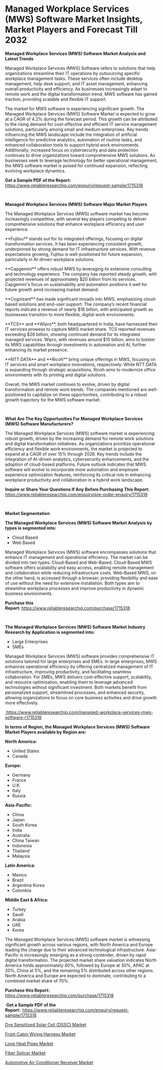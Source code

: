 <p><h1>Managed Workplace Services (MWS) Software Market Insights, Market Players and Forecast Till 2032</h1></p><p><strong>Managed Workplace Services (MWS) Software Market Analysis and Latest Trends</strong></p>
<p><p>Managed Workplace Services (MWS) Software refers to solutions that help organizations streamline their IT operations by outsourcing specific workplace management tasks. These services often include desktop management, help desk support, and IT asset management, enhancing overall productivity and efficiency. As businesses increasingly adapt to remote work and the digital transformation trend, MWS software has gained traction, providing scalable and flexible IT support.</p><p>The market for MWS software is experiencing significant growth. The Managed Workplace Services (MWS) Software Market is expected to grow at a CAGR of 4.2% during the forecast period. This growth can be attributed to the rising demand for cost-effective and efficient IT service management solutions, particularly among small and medium enterprises. Key trends influencing the MWS landscape include the integration of artificial intelligence for predictive analytics, automation of routine tasks, and enhanced collaboration tools to support hybrid work environments. Additionally, increased focus on cybersecurity and data protection continues to drive organizations toward comprehensive MWS solutions. As businesses seek to leverage technology for better operational management, the MWS software market is poised for continued expansion, reflecting evolving workplace dynamics.</p></p>
<p><strong>Get a Sample PDF of the Report:&nbsp;</strong> <a href="https://www.reliableresearchiq.com/enquiry/request-sample/1715318?utm_campaign=1129&utm_medium=2&utm_source=Github&utm_content=ia&utm_term=28032025&utm_id=managed-workplace-services-mws-software">https://www.reliableresearchiq.com/enquiry/request-sample/1715318</a></p>
<p>&nbsp;</p>
<p><strong>Managed Workplace Services (MWS) Software Major Market Players</strong></p>
<p><p>The Managed Workplace Services (MWS) software market has become increasingly competitive, with several key players competing to deliver comprehensive solutions that enhance workplace efficiency and user experience. </p><p>**Fujitsu** stands out for its integrated offerings, focusing on digital transformation services. It has been experiencing consistent growth, underpinned by strong demand for IT infrastructure services. With revenue expectations growing, Fujitsu is well-positioned for future expansion, particularly in AI-driven workplace solutions.</p><p>**Capgemini** offers robust MWS by leveraging its extensive consulting and technology experience. The company has reported steady growth, with projected revenues of approximately $20 billion from its services. Capgemini's focus on sustainability and automation positions it well for future growth amid increasing market demand.</p><p>**Cognizant** has made significant inroads into MWS, emphasizing cloud-based solutions and end-user support. The company’s recent financial reports indicate a revenue of nearly $18 billion, with anticipated growth as businesses transition to more flexible, digital work environments.</p><p>**TCS** and **Wipro**, both headquartered in India, have harnessed their IT services prowess to capture MWS market share. TCS reported revenues exceeding $26 billion, showing continued demand for its integrated managed services. Wipro, with revenues around $10 billion, aims to bolster its MWS capabilities through investments in automation and AI, further enhancing its market presence.</p><p>**NTT DATA** and **Ricoh** bring unique offerings in MWS, focusing on IT services and smart workplace innovations, respectively. While NTT DATA is expanding through strategic acquisitions, Ricoh aims to modernize office environments with its printing and digital solutions.</p><p>Overall, the MWS market continues to evolve, driven by digital transformation and remote work trends. The companies mentioned are well-positioned to capitalize on these opportunities, contributing to a robust growth trajectory for the MWS software market.</p></p>
<p>&nbsp;</p>
<p><strong>What Are The Key Opportunities For Managed Workplace Services (MWS) Software Manufacturers?</strong></p>
<p><p>The Managed Workplace Services (MWS) software market is experiencing robust growth, driven by the increasing demand for remote work solutions and digital transformation initiatives. As organizations prioritize operational efficiency and flexible work environments, the market is projected to expand at a CAGR of over 15% through 2026. Key trends include the integration of AI-driven analytics, cybersecurity enhancements, and the adoption of cloud-based platforms. Future outlook indicates that MWS software will evolve to incorporate more automation and employee experience optimization features, reinforcing its critical role in enhancing workplace productivity and collaboration in a hybrid work landscape.</p></p>
<p><strong>Inquire or Share Your Questions If Any Before Purchasing This Report:</strong> <a href="https://www.reliableresearchiq.com/enquiry/pre-order-enquiry/1715318?utm_campaign=1129&utm_medium=2&utm_source=Github&utm_content=ia&utm_term=28032025&utm_id=managed-workplace-services-mws-software">https://www.reliableresearchiq.com/enquiry/pre-order-enquiry/1715318</a></p>
<p>&nbsp;</p>
<p><strong>Market Segmentation</strong></p>
<p><strong>The Managed Workplace Services (MWS) Software Market Analysis by types is segmented into:</strong></p>
<p><ul><li>Cloud Based</li><li>Web Based</li></ul></p>
<p><p>Managed Workplace Services (MWS) software encompasses solutions that enhance IT management and operational efficiency. The market can be divided into two types: Cloud-Based and Web-Based. Cloud-Based MWS software offers scalability and easy access, enabling remote management and collaboration while reducing infrastructure costs. Web-Based MWS, on the other hand, is accessed through a browser, providing flexibility and ease of use without the need for extensive installation. Both types aim to streamline workplace processes and improve productivity in dynamic business environments.</p></p>
<p><strong>Purchase this Report:&nbsp;</strong><a href="https://www.reliableresearchiq.com/purchase/1715318?utm_campaign=1129&utm_medium=2&utm_source=Github&utm_content=ia&utm_term=28032025&utm_id=managed-workplace-services-mws-software">https://www.reliableresearchiq.com/purchase/1715318</a></p>
<p>&nbsp;</p>
<p><strong>The Managed Workplace Services (MWS) Software Market Industry Research by Application is segmented into:</strong></p>
<p><ul><li>Large Enterprises</li><li>SMEs</li></ul></p>
<p><p>Managed Workplace Services (MWS) software provides comprehensive IT solutions tailored for large enterprises and SMEs. In large enterprises, MWS enhances operational efficiency by offering centralized management of IT infrastructure, improving productivity, and facilitating seamless collaboration. For SMEs, MWS delivers cost-effective support, scalability, and resource optimization, enabling them to leverage advanced technologies without significant investment. Both markets benefit from personalized support, streamlined processes, and enhanced security, allowing organizations to focus on core business activities and drive growth more effectively.</p></p>
<p><a href="https://www.reliableresearchiq.com/managed-workplace-services-mws-software-r1715318?utm_campaign=1129&utm_medium=2&utm_source=Github&utm_content=ia&utm_term=28032025&utm_id=managed-workplace-services-mws-software">&nbsp;https://www.reliableresearchiq.com/managed-workplace-services-mws-software-r1715318</a></p>
<p><strong>In terms of Region, the Managed Workplace Services (MWS) Software Market Players available by Region are:</strong></p>
<p>
    <p> <strong> North America: </strong>
        <ul>
            <li>United States</li>
            <li>Canada</li>
        </ul>
        </p> 
    <p> <strong> Europe: </strong>
        <ul>
            <li>Germany</li>
            <li>France</li>
            <li>U.K.</li>
            <li>Italy</li>
            <li>Russia</li>
        </ul>
        </p> 
    <p> <strong> Asia-Pacific: </strong>
        <ul>
            <li>China</li>
            <li>Japan</li>
            <li>South Korea</li>
            <li>India</li>
            <li>Australia</li>
            <li>China Taiwan</li>
            <li>Indonesia</li>
            <li>Thailand</li>
            <li>Malaysia</li>
        </ul>
        </p> 
    <p> <strong> Latin America: </strong>
        <ul>
            <li>Mexico</li>
            <li>Brazil</li>
            <li>Argentina Korea</li>
            <li>Colombia</li>
        </ul>
        </p> 
    <p> <strong> Middle East & Africa: </strong>
        <ul>
            <li>Turkey</li>
            <li>Saudi</li>
            <li>Arabia</li>
            <li>UAE</li>
            <li>Korea</li>
        </ul>
    </p>
    </p>
<p><p>The Managed Workplace Services (MWS) software market is witnessing significant growth across various regions, with North America and Europe leading the charge due to their advanced technological infrastructure. Asia-Pacific is increasingly emerging as a strong contender, driven by rapid digital transformation. The projected market share valuation indicates North America holds approximately 40%, followed by Europe at 30%, APAC at 20%, China at 5%, and the remaining 5% distributed across other regions. North America and Europe are expected to dominate, contributing to a combined market share of 70%.</p></p>
<p><strong>Purchase this Report: </strong><a href="https://www.reliableresearchiq.com/purchase/1715318?utm_campaign=1129&utm_medium=2&utm_source=Github&utm_content=ia&utm_term=28032025&utm_id=managed-workplace-services-mws-software">https://www.reliableresearchiq.com/purchase/1715318</a></p>
<p>&nbsp;<strong>Get a Sample PDF of the Report:&nbsp;&nbsp;</strong><a href="https://www.reliableresearchiq.com/enquiry/request-sample/1715318?utm_campaign=1129&utm_medium=2&utm_source=Github&utm_content=ia&utm_term=28032025&utm_id=managed-workplace-services-mws-software">https://www.reliableresearchiq.com/enquiry/request-sample/1715318</a></p>
<p><strong></strong></p>
<p><p><a href="https://github.com/trenkkwasek84/Market-Research-Report-List-1/blob/main/dye-sensitized-solar-cell-dssc-market.md?utm_campaign=1129&utm_medium=2&utm_source=Github&utm_content=ia&utm_term=28032025&utm_id=managed-workplace-services-mws-software">Dye Sensitized Solar Cell (DSSC) Market</a></p><p><a href="https://github.com/iwanesucices/Market-Research-Report-List-1/blob/main/front-cabin-wiring-harness-market.md?utm_campaign=1129&utm_medium=2&utm_source=Github&utm_content=ia&utm_term=28032025&utm_id=managed-workplace-services-mws-software">Front Cabin Wiring Harness Market</a></p><p><a href="https://github.com/snapetylerho/Market-Research-Report-List-1/blob/main/loop-heat-pipes-market.md?utm_campaign=1129&utm_medium=2&utm_source=Github&utm_content=ia&utm_term=28032025&utm_id=managed-workplace-services-mws-software">Loop Heat Pipes Market</a></p><p><a href="https://github.com/sulvantomppa/Market-Research-Report-List-1/blob/main/fiber-splicer-market.md?utm_campaign=1129&utm_medium=2&utm_source=Github&utm_content=ia&utm_term=28032025&utm_id=managed-workplace-services-mws-software">Fiber Splicer Market</a></p><p><a href="https://github.com/brinnoifon/Market-Research-Report-List-1/blob/main/automotive-air-conditioner-receiver-market.md?utm_campaign=1129&utm_medium=2&utm_source=Github&utm_content=ia&utm_term=28032025&utm_id=managed-workplace-services-mws-software">Automotive Air Conditioner Receiver Market</a></p></p>